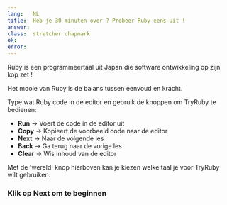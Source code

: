 ```yaml
---
lang:   NL
title:  Heb je 30 minuten over ? Probeer Ruby eens uit !
answer: 
class:  stretcher chapmark
ok:     
error:  
---
```


Ruby is een programmeertaal uit Japan die software ontwikkeling op zijn kop zet !

Het mooie van Ruby is de balans tussen eenvoud en kracht.

Type wat Ruby code in de editor en gebruik de knoppen om TryRuby te bedienen:

- __Run__ &rarr; Voert de code in de editor uit
- __Copy__ &rarr; Kopieert de voorbeeld code naar de editor
- __Next__ &rarr; Naar de volgende les
- __Back__ &rarr; Ga terug naar de vorige les
- __Clear__ &rarr; Wis inhoud van de editor

Met de 'wereld' knop <span aria-hidden="true" class="glyphicon glyphicon-globe"></span>
hierboven kan je kiezen welke taal je voor TryRuby wilt gebruiken.

### Klik op __Next__ om te beginnen
